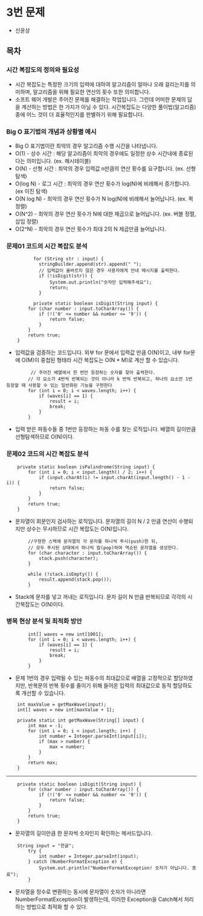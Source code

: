 # 3번 문제
* 신윤상

## 목차
### 시간 복잡도의 정의와 필요성
- 시간 복잡도는 특정한 크기의 입력에 대하여 알고리즘이 얼마나 오래 걸리는지를 의미하며, 알고리즘을 위해 필요한 연산의 횟수 또한 의미합니다.
- 소프트 웨어 개발은 주어진 문제를 해결하는 작업입니다. 그런데 어떠한 문제의 답을 계산하는 방법은 한 가지가 아닐 수 있다. 시간복잡도는 다양한 풀이법(알고리즘) 중에 어느 것이 더 효율적인지를 판별하기 위해 필요합니다.

### Big O 표기법의 개념과 상황별 예시
- Big O 표기법이란 최악의 경우 알고리즘 수행 시간을 나타냅니다.
- O(1) - 상수 시간 : 해당 알고리즘이 최악의 경우에도 일정한 상수 시간내에 종료된다는 의미입니다. (ex. 해시테이블)
- O(N) - 선형 시간 : 최악의 경우 입력값 n만큼의 연산 횟수를 요구합니다. (ex. 선형탐색)
- O(log N) - 로그 시간 : 최악의 경우 연산 횟수가 log(N)에 비례해서 증가합니다. (ex 이진 탐색)
- O(N log N) - 최악의 경우 연산 횟수가 N log(N)에 비례해서 늘어납니다. (ex. 퀵 정렬)
- O(N^2) - 최악의 경우 연산 횟수가 N에 대한 제곱으로 늘어납니다. (ex. 버블 정렬, 삽입 정렬)
- O(2^N) - 최악의 경우 연산 횟수가 최대 2의 N 제곱만큼 늘어납니다.

### 문제01 코드의 시간 복잡도 분석
```
          for (String str : input) {
            stringBuilder.append(str).append(" ");
            // 입력값이 올바르지 않은 경우 사용자에게 안내 메시지를 출력한다.
            if (!isDigit(str)) {
                System.out.println("숫자만 입력해주세요");
                return;
            }
            
          private static boolean isDigit(String input) {
        for (char number : input.toCharArray()) {
            if (!('0' <= number && number <= '9')) {
                return false;
            }
        }
        return true;
    }
 ```
 - 입력값을 검증하는 코드입니다. 외부 for 문에서 입력값 만큼 O(N)이고, 내부 for문에 O(M)이 중첩된 형태라 시간 복잡도는 O(N * M)로 계산 할 수 있습니다.
```
         // 주어진 배열에서 한 번만 등장하는 숫자를 찾아 출력한다.
        // 각 요소가 4번씩 반복되는 것이 아니라 k 번씩 반복되고, 하나의 요소만 1번 등장할 때 사용할 수 있는 일반화된 기능을 구현한다
        for (int i = 0; i < waves.length; i++) {
            if (waves[i] == 1) {
                result = i;
                break;
            }
        }
```
 - 입력 받은 파동수들 중 1번만 등장하는 파동 수를 찾는 로직입니다. 배열의 길이만큼 선형탐색하므로 O(N)이다.

### 문제02 코드의 시간 복잡도 분석
```
    private static boolean isPalindrome(String input) {
        for (int i = 0; i < input.length() / 2; i++) {
            if (input.charAt(i) != input.charAt(input.length() - 1 - i)) {
                return false;
            }
        }
        return true;
    }
```
- 문자열이 회문인지 검사하는 로직입니다. 문자열의 길이 N / 2 만큼 연산이 수행되지만 상수는 무시하므로 시간 복잡도는 O(N)입니다.
```
        //구현한 스택에 문자열의 각 문자를 하나씩 푸시(push)한 뒤,
        // 모두 푸시된 상태에서 하나씩 팝(pop)하여 역순된 문자열을 생성한다.
        for (char character : input.toCharArray()) {
            stack.push(character);
        }

        while (!stack.isEmpty()) {
            result.append(stack.pop());
        }
```
- Stack에 문자를 넣고 꺼내는 로직입니다. 문자 길이 N 만큼 반복되므로 각각의 시간복잡도는 O(N)이다.

### 병목 현상 분석 및 최적화 방안
```
        int[] waves = new int[1001];
        for (int i = 0; i < waves.length; i++) {
            if (waves[i] == 1) {
                result = i;
                break;
            }
        }
```
- 문제 1번의 경우 입력될 수 있는 파동수의 최대값으로 배열을 고정적으로 할당하였지만, 반복문의 반복 횟수를 줄이기 위해 들어온 입력의 최대값으로 동적 할당하도록 개선할 수 있습니다.
```
    int maxValue = getMaxWave(input);
    int[] waves = new int[maxValue + 1];
    
    private static int getMaxWave(String[] input) {
        int max = -1;
        for (int i = 0; i < input.length; i++) {
            int number = Integer.parseInt(input[i]);
            if (max > number) {
                max = number;
            }
        }
        return max;
    }
```
---------------------------------------------------

```
    private static boolean isDigit(String input) {
        for (char number : input.toCharArray()) {
            if (!('0' <= number && number <= '9')) {
                return false;
            }
        }
        return true;
    }
```

- 문자열의 길이만큼 한 문자씩 숫자인지 확인하는 메서드입니다.
```
    String input = "한글";
        try {
            int number = Integer.parseInt(input);
        } catch (NumberFormatException e) {
            System.out.println("NumberFormatException! 숫자가 아닙니다. 종료");
        }
```
- 문자열을 정수로 변환하는 동시에 문자열이 숫자가 아니라면 NumberFormatException이 발생하는데, 이러한 Exception을 Catch해서 처리하는 방법으로 최적화 할 수 있다.